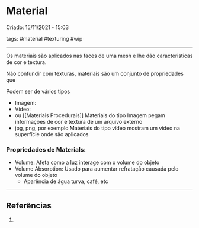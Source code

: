 # Material
Criado: 15/11/2021 - 15:03

tags: #material #texturing #wip

---

Os materiais são aplicados nas faces de uma mesh e lhe dão caracteristicas de cor e textura.

Não confundir com texturas, materiais são um conjunto de propriedades que 

Podem ser de vários tipos
  - Imagem:
  - Vídeo:
  -  ou [[Materiais Procedurais]]
Materiais do tipo Imagem pegam informações de cor e textura de um arquivo externo 
  - jpg, png, por exemplo
Materiais do tipo vídeo mostram um vídeo na superfície onde são aplicados

### Propriedades de Materials: 

- Volume: Afeta como a luz interage com o volume do objeto
- Volume Absorption: Usado para aumentar refratação causada pelo volume do objeto 
  - Aparência de água turva, café, etc


---
## Referências
1.